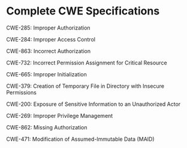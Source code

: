 

# Complete CWE Specifications

CWE-285: Improper Authorization

CWE-284: Improper Access Control

CWE-863: Incorrect Authorization

CWE-732: Incorrect Permission Assignment for Critical Resource

CWE-665: Improper Initialization

CWE-379: Creation of Temporary File in Directory with Insecure Permissions

CWE-200: Exposure of Sensitive Information to an Unauthorized Actor

CWE-269: Improper Privilege Management

CWE-862: Missing Authorization

CWE-471: Modification of Assumed-Immutable Data (MAID)